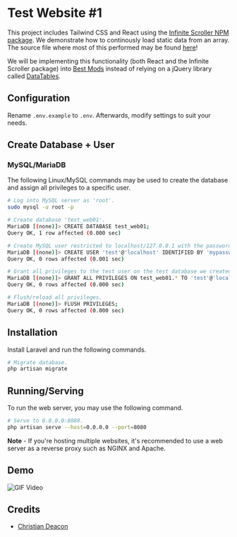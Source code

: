 # Test Website #1
This project includes Tailwind CSS and React using the [Infinite Scroller NPM package](https://www.npmjs.com/package/react-infinite-scroller). We demonstrate how to continously load static data from an array. The source file where most of this performed may be found [here](https://github.com/gamemann/Laravel-Testing/blob/master/test-web01/resources/js/components/test.jsx)!

We will be implementing this functionality (both React and the Infinite Scroller package) into [Best Mods](https://bestmods.io) instead of relying on a jQuery library called [DataTables](https://datatables.net/).

## Configuration
Rename `.env.example` to `.env`. Afterwards, modify settings to suit your needs.

## Create Database + User
### MySQL/MariaDB
The following Linux/MySQL commands may be used to create the database and assign all privileges to a specific user.

```bash
# Log into MySQL server as 'root'.
sudo mysql -u root -p

# Create database 'test_web01'.
MariaDB [(none)]> CREATE DATABASE test_web01;
Query OK, 1 row affected (0.000 sec)

# Create MySQL user restricted to localhost/127.0.0.1 with the password 'mypassword' (should be changed).
MariaDB [(none)]> CREATE USER 'test'@'localhost' IDENTIFIED BY 'mypassword';
Query OK, 0 rows affected (0.001 sec)

# Grant all privileges to the test user on the test database we created.
MariaDB [(none)]> GRANT ALL PRIVILEGES ON test_web01.* TO 'test'@'localhost';
Query OK, 0 rows affected (0.000 sec)

# Flush/reload all privileges.
MariaDB [(none)]> FLUSH PRIVILEGES;
Query OK, 0 rows affected (0.000 sec)
```

## Installation
Install Laravel and run the following commands.

```bash
# Migrate database.
php artisan migrate
```

## Running/Serving
To run the web server, you may use the following command.

```bash
# Serve to 0.0.0.0:8080.
php artisan serve --host=0.0.0.0 --port=8080
```

**Note** - If you're hosting multiple websites, it's recommended to use a web server as a reverse proxy such as NGINX and Apache.

## Demo
![GIF Video](../demos/test-web01-1.gif)

## Credits
* [Christian Deacon](https://github.com/gamemann)